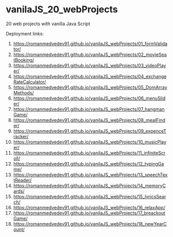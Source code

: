 # vanilaJS_20_webProjects
20 web projects with vanilla Java Script

Deployment links:
1. https://romanmedvedev91.github.io/vanilaJS_webProjects/01_formValidator/
2. https://romanmedvedev91.github.io/vanilaJS_webProjects/02_movieSeatBooking/
3. https://romanmedvedev91.github.io/vanilaJS_webProjects/03_videoPlayer/
4. https://romanmedvedev91.github.io/vanilaJS_webProjects/04_exchangeRateCalculator/
5. https://romanmedvedev91.github.io/vanilaJS_webProjects/05_DomArrayMethods/
6. https://romanmedvedev91.github.io/vanilaJS_webProjects/06_menuSlider/
7. https://romanmedvedev91.github.io/vanilaJS_webProjects/07_hangmanGame/
8. https://romanmedvedev91.github.io/vanilaJS_webProjects/08_mealFinder/
9. https://romanmedvedev91.github.io/vanilaJS_webProjects/09_expenceTracker/
10. https://romanmedvedev91.github.io/vanilaJS_webProjects/10_musicPlayer/
11. https://romanmedvedev91.github.io/vanilaJS_webProjects/11_infiniteScroll/
12. https://romanmedvedev91.github.io/vanilaJS_webProjects/12_typingGame/
13. https://romanmedvedev91.github.io/vanilaJS_webProjects/13_speechTextReader/
14. https://romanmedvedev91.github.io/vanilaJS_webProjects/14_memoryCards/
15. https://romanmedvedev91.github.io/vanilaJS_webProjects/15_lyricsSearch/
16. https://romanmedvedev91.github.io/vanilaJS_webProjects/16_relaxApp/
17. https://romanmedvedev91.github.io/vanilaJS_webProjects/17_breackoutGame/
18. https://romanmedvedev91.github.io/vanilaJS_webProjects/18_newYearCount/
